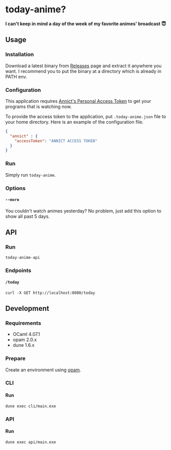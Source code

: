# today-anime?

**I can't keep in mind a day of the week of my favorite animes' broadcast 😇**

## Usage

### Installation

Download a latest binary from [Releases](https://github.com/kuy/today-anime/releases) page and extract it anywhere you want.
I recommend you to put the binary at a directory which is already in PATH env.

### Configuration

This application requires [Annict's Personal Access Token](https://annict.jp/settings/apps) to get your programs that is watching now.

To provide the access token to the application, put `.today-anime.json` file to your home directory. Here is an example of the configuration file.

```json
{
  "annict" : {
    "accessToken": "ANNICT ACCESS TOKEN"
  }
}
```

### Run

Simply run `today-anime`.

### Options

#### `--more`

You couldn't watch animes yesterday? No problem, just add this option to show all past 5 days.


## API

### Run

`today-anime-api`

### Endpoints

#### `/today`

`curl -X GET http://localhost:8080/today`


## Development

### Requirements

- OCaml 4.07.1
- opam 2.0.x
- dune 1.6.x

### Prepare

Create an environment using [opam](https://opam.ocaml.org/doc/Usage.html#opam-switch).

### CLI

#### Run

`dune exec cli/main.exe`

### API

#### Run

`dune exec api/main.exe`